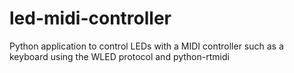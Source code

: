 # led-midi-controller
Python application to control LEDs with a MIDI controller such as a keyboard using the WLED protocol and python-rtmidi

